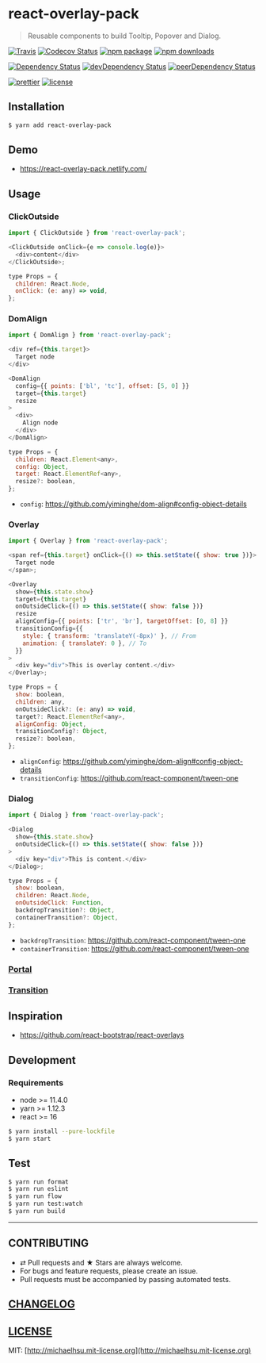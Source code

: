 # react-overlay-pack

> Reusable components to build Tooltip, Popover and Dialog.

[![Travis][build-badge]][build]
[![Codecov Status][codecov-badge]][codecov]
[![npm package][npm-badge]][npm]
[![npm downloads][npm-downloads]][npm]

[![Dependency Status][dependency-badge]][dependency]
[![devDependency Status][devdependency-badge]][devdependency]
[![peerDependency Status][peerdependency-badge]][peerdependency]

[![prettier][prettier-badge]][prettier]
[![license][license-badge]][license]

## Installation

```sh
$ yarn add react-overlay-pack
```

## Demo

- https://react-overlay-pack.netlify.com/

## Usage

### ClickOutside

```js
import { ClickOutside } from 'react-overlay-pack';

<ClickOutside onClick={e => console.log(e)}>
  <div>content</div>
</ClickOutside>;
```

```js
type Props = {
  children: React.Node,
  onClick: (e: any) => void,
};
```

### DomAlign

```js
import { DomAlign } from 'react-overlay-pack';

<div ref={this.target}>
  Target node
</div>

<DomAlign
  config={{ points: ['bl', 'tc'], offset: [5, 0] }}
  target={this.target}
  resize
>
  <div>
    Align node
  </div>
</DomAlign>
```

```js
type Props = {
  children: React.Element<any>,
  config: Object,
  target: React.ElementRef<any>,
  resize?: boolean,
};
```

- `config`: https://github.com/yiminghe/dom-align#config-object-details

### Overlay

```js
import { Overlay } from 'react-overlay-pack';

<span ref={this.target} onClick={() => this.setState({ show: true })}>
  Target node
</span>;

<Overlay
  show={this.state.show}
  target={this.target}
  onOutsideClick={() => this.setState({ show: false })}
  resize
  alignConfig={{ points: ['tr', 'br'], targetOffset: [0, 8] }}
  transitionConfig={{
    style: { transform: 'translateY(-8px)' }, // From
    animation: { translateY: 0 }, // To
  }}
>
  <div key="div">This is overlay content.</div>
</Overlay>;
```

```js
type Props = {
  show: boolean,
  children: any,
  onOutsideClick?: (e: any) => void,
  target?: React.ElementRef<any>,
  alignConfig: Object,
  transitionConfig?: Object,
  resize?: boolean,
};
```

- `alignConfig`: https://github.com/yiminghe/dom-align#config-object-details
- `transitionConfig`: https://github.com/react-component/tween-one

### Dialog

```js
import { Dialog } from 'react-overlay-pack';

<Dialog
  show={this.state.show}
  onOutsideClick={() => this.setState({ show: false })}
>
  <div key="div">This is content.</div>
</Dialog>;
```

```js
type Props = {
  show: boolean,
  children: React.Node,
  onOutsideClick: Function,
  backdropTransition?: Object,
  containerTransition?: Object,
};
```

- `backdropTransition`: https://github.com/react-component/tween-one
- `containerTransition`: https://github.com/react-component/tween-one

### [Portal](https://github.com/tajo/react-portal)

### [Transition](https://github.com/react-component/tween-one)

## Inspiration

- https://github.com/react-bootstrap/react-overlays

## Development

### Requirements

- node >= 11.4.0
- yarn >= 1.12.3
- react >= 16

```sh
$ yarn install --pure-lockfile
$ yarn start
```

## Test

```sh
$ yarn run format
$ yarn run eslint
$ yarn run flow
$ yarn run test:watch
$ yarn run build
```

---

## CONTRIBUTING

- ⇄ Pull requests and ★ Stars are always welcome.
- For bugs and feature requests, please create an issue.
- Pull requests must be accompanied by passing automated tests.

## [CHANGELOG](CHANGELOG.md)

## [LICENSE](LICENSE)

MIT: [http://michaelhsu.mit-license.org](http://michaelhsu.mit-license.org)

[build-badge]: https://img.shields.io/travis/evenchange4/react-overlay-pack/master.svg?style=flat-square
[build]: https://travis-ci.org/evenchange4/react-overlay-pack
[npm-badge]: https://img.shields.io/npm/v/react-overlay-pack.svg?style=flat-square
[npm]: https://www.npmjs.org/package/react-overlay-pack
[codecov-badge]: https://img.shields.io/codecov/c/github/evenchange4/react-overlay-pack.svg?style=flat-square
[codecov]: https://codecov.io/github/evenchange4/react-overlay-pack?branch=master
[npm-downloads]: https://img.shields.io/npm/dt/react-overlay-pack.svg?style=flat-square
[license-badge]: https://img.shields.io/npm/l/react-overlay-pack.svg?style=flat-square
[license]: http://michaelhsu.mit-license.org/
[dependency-badge]: https://david-dm.org/evenchange4/react-overlay-pack.svg?style=flat-square
[dependency]: https://david-dm.org/evenchange4/react-overlay-pack
[devdependency-badge]: https://david-dm.org/evenchange4/react-overlay-pack/dev-status.svg?style=flat-square
[devdependency]: https://david-dm.org/evenchange4/react-overlay-pack#info=devDependencies
[peerdependency-badge]: https://david-dm.org/evenchange4/react-overlay-pack/peer-status.svg?style=flat-square
[peerdependency]: https://david-dm.org/evenchange4/react-overlay-pack#info=peerDependencies
[prettier-badge]: https://img.shields.io/badge/styled_with-prettier-ff69b4.svg?style=flat-square
[prettier]: https://github.com/prettier/prettier
